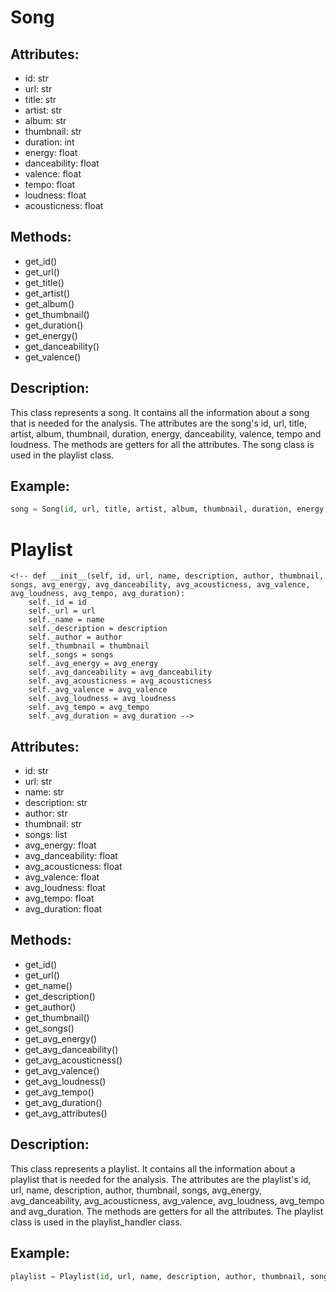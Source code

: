 # Song 

## Attributes:
- id: str
- url: str
- title: str
- artist: str
- album: str
- thumbnail: str
- duration: int
- energy: float
- danceability: float
- valence: float
- tempo: float
- loudness: float
- acousticness: float

## Methods:
- get_id()
- get_url()
- get_title()
- get_artist()
- get_album()
- get_thumbnail()
- get_duration()
- get_energy()
- get_danceability()
- get_valence()

## Description:
This class represents a song. It contains all the information about a song that is needed for the analysis. The attributes are the song's id, url, title, artist, album, thumbnail, duration, energy, danceability, valence, tempo and loudness. The methods are getters for all the attributes. The song class is used in the playlist class.

## Example:
```python
song = Song(id, url, title, artist, album, thumbnail, duration, energy, danceability, valence, tempo, loudness, acousticness)
```
# Playlist

    <!-- def __init__(self, id, url, name, description, author, thumbnail, songs, avg_energy, avg_danceability, avg_acousticness, avg_valence, avg_loudness, avg_tempo, avg_duration):
        self._id = id
        self._url = url
        self._name = name
        self._description = description
        self._author = author
        self._thumbnail = thumbnail
        self._songs = songs
        self._avg_energy = avg_energy
        self._avg_danceability = avg_danceability
        self._avg_acousticness = avg_acousticness
        self._avg_valence = avg_valence
        self._avg_loudness = avg_loudness
        self._avg_tempo = avg_tempo
        self._avg_duration = avg_duration -->

## Attributes:
- id: str
- url: str
- name: str
- description: str
- author: str
- thumbnail: str
- songs: list
- avg_energy: float
- avg_danceability: float
- avg_acousticness: float
- avg_valence: float
- avg_loudness: float
- avg_tempo: float
- avg_duration: float

## Methods:
- get_id()
- get_url()
- get_name()
- get_description()
- get_author()
- get_thumbnail()
- get_songs()
- get_avg_energy()
- get_avg_danceability()
- get_avg_acousticness()
- get_avg_valence()
- get_avg_loudness()
- get_avg_tempo()
- get_avg_duration()
- get_avg_attributes()

## Description:
This class represents a playlist. It contains all the information about a playlist that is needed for the analysis. The attributes are the playlist's id, url, name, description, author, thumbnail, songs, avg_energy, avg_danceability, avg_acousticness, avg_valence, avg_loudness, avg_tempo and avg_duration. The methods are getters for all the attributes. The playlist class is used in the playlist_handler class.

## Example:
```python
playlist = Playlist(id, url, name, description, author, thumbnail, songs, avg_energy, avg_danceability, avg_acousticness, avg_valence, avg_loudness, avg_tempo, avg_duration)
```

